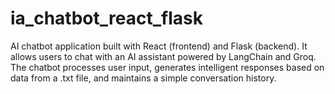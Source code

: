 # ia_chatbot_react_flask
AI chatbot application built with React (frontend) and Flask (backend). It allows users to chat with an AI assistant powered by LangChain and Groq. The chatbot processes user input, generates intelligent responses based on data from a .txt file, and maintains a simple conversation history.
